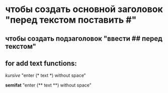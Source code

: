 # чтобы создать основной заголовок "перед текстом поставить #"
## чтобы создать подзаголовок "ввести ## перед текстом"

## for add text functions:
*kursive* "enter (* text *) without space"

**semifat** "enter (** text **) without space"
